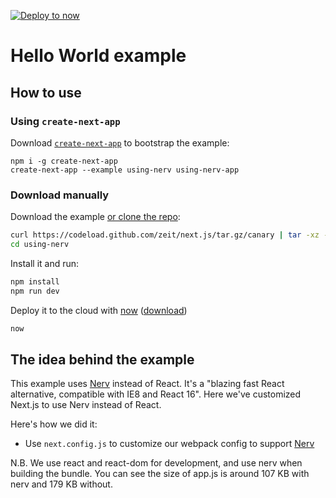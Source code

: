 [![Deploy to now](https://deploy.now.sh/static/button.svg)](https://deploy.now.sh/?repo=https://github.com/zeit/next.js/tree/master/examples/using-nerv)

# Hello World example

## How to use

### Using `create-next-app`

Download [`create-next-app`](https://github.com/segmentio/create-next-app) to bootstrap the example:

```
npm i -g create-next-app
create-next-app --example using-nerv using-nerv-app
```

### Download manually

Download the example [or clone the repo](https://github.com/zeit/next.js):

```bash
curl https://codeload.github.com/zeit/next.js/tar.gz/canary | tar -xz --strip=2 next.js-canary/examples/using-nerv
cd using-nerv
```

Install it and run:

```bash
npm install
npm run dev
```

Deploy it to the cloud with [now](https://zeit.co/now) ([download](https://zeit.co/download))

```bash
now
```

## The idea behind the example

This example uses [Nerv](https://nerv.aotu.io/) instead of React. It's a "blazing fast React alternative, compatible with IE8 and React 16". Here we've customized Next.js to use Nerv instead of React.

Here's how we did it:

* Use `next.config.js` to customize our webpack config to support [Nerv](https://nerv.aotu.io/)

N.B. We use react and react-dom for development, and use nerv when building the bundle. You can see the size of app.js is around 107 KB with nerv and 179 KB without.
